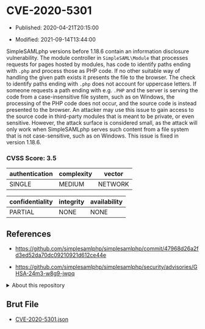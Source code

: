 # CVE-2020-5301

- Published: 2020-04-21T20:15:00

- Modified: 2021-09-14T13:44:00

SimpleSAMLphp versions before 1.18.6 contain an information disclosure vulnerability. The module controller in `SimpleSAML\Module` that processes requests for pages hosted by modules, has code to identify paths ending with `.php` and process those as PHP code. If no other suitable way of handling the given path exists it presents the file to the browser. The check to identify paths ending with `.php` does not account for uppercase letters. If someone requests a path ending with e.g. `.PHP` and the server is serving the code from a case-insensitive file system, such as on Windows, the processing of the PHP code does not occur, and the source code is instead presented to the browser. An attacker may use this issue to gain access to the source code in third-party modules that is meant to be private, or even sensitive. However, the attack surface is considered small, as the attack will only work when SimpleSAMLphp serves such content from a file system that is not case-sensitive, such as on Windows. This issue is fixed in version 1.18.6.

### CVSS Score: **3.5**

| authentication | complexity | vector |
| --- | --- | --- |
| SINGLE | MEDIUM | NETWORK |

| confidentiality | integrity | availability |
| --- | --- | --- |
| PARTIAL | NONE | NONE |

## References

* https://github.com/simplesamlphp/simplesamlphp/commit/47968d26a2fd3ed52da70dc09210921d612ce44e

* https://github.com/simplesamlphp/simplesamlphp/security/advisories/GHSA-24m3-w8g9-jwpq

<details>
<summary>About this repository</summary> 

  This repository is part of the project [Live Hack CVE](https://github.com/Live-Hack-CVE). Main website can be found [www.live-hack.org](https://www.live-hack.org) 
  
  Made by [Sn0wAlice](https://github.com/Sn0wAlice) for the people that care about security and need to have a feed of the latest CVEs. Hope you enjoy it, don't forget to star the repo and follow me on [Twitter](https://twitter.com/Sn0wAlice) and [Github](https://github.com/Sn0wAlice). And that is my [personnal website](https://www.alice-snow.me/)

  - [Home Page](https://github.com/Live-Hack-CVE)
  - [Framework](https://github.com/Live-Hack-CVE/cve-framework)
  - [CVE database](https://github.com/Live-Hack-CVE/full_database)
  - [Changelog](https://github.com/Live-Hack-CVE/Changelog)
</details>

## Brut File

* [CVE-2020-5301.json](https://raw.githubusercontent.com/Live-Hack-CVE/full_database/main/cves/2020/CVE-2020-5301.json)


